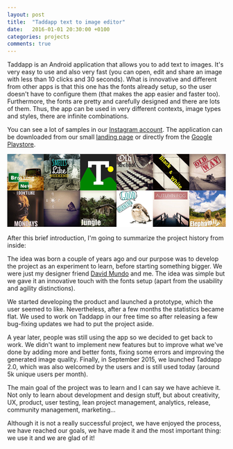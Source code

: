 ```yaml
---
layout: post
title:  "Taddapp text to image editor"
date:   2016-01-01 20:30:00 +0100
categories: projects
comments: true
---
```


Taddapp is an Android application that allows you to add text to images.
It's very easy to use and also very fast
(you can open, edit and share an image
with less than 10 clicks and 30 seconds).
What is innovative and different from other apps is that this one
has the fonts already setup,
so the user doesn't have to configure them
(that makes the app easier and faster too).
Furthermore, the fonts are pretty and carefully designed and
there are lots of them.
Thus, the app can be used in very different contexts,
image types and styles, there are infinite combinations.

You can see a lot of samples in our
[Instagram account](https://www.instagram.com/taddapp/).
The application can be downloaded from our small
[landing page](http://taddapp.com)
or directly from the
[Google Playstore](https://play.google.com/store/apps/details?id=com.taddapp).

![Taddapp examples](/assets/images/taddapp_examples.jpg)

After this brief introduction,
I'm going to summarize the project history from inside:

The idea was born a couple of years ago and our purpose was to
develop the project as an experiment to learn,
before starting something bigger.
We were just my designer friend
[David Mundo](https://www.linkedin.com/in/davidmundo)
and me.
The idea was simple but we gave it an innovative
touch with the fonts setup
(apart from the usability and agility distinctions).

We started developing the product and
launched a prototype,
which the user seemed to like.
Nevertheless, after a few months the statistics became flat.
We used to work on Taddapp in our free time so
after releasing a few bug-fixing updates we had to
put the project aside.

A year later, people was still using the app
so we decided to get back to work.
We didn't want to implement new features
but to improve what we've done
by adding more and better fonts, fixing some errors
and improving the generated image quality.
Finally, in September 2015, we launched Taddapp 2.0,
which was also welcomed by the users
and is still used today
(around 5k unique users per month).

The main goal of the project was to learn and
I can say we have achieve it.
Not only to learn about development and design stuff,
but about creativity, UX, product, user testing,
lean project management, analytics, release,
community management, marketing...

Although it is not a really successful project,
we have enjoyed the process, we have reached our goals, we have made it and
the most important thing: we use it and we are glad of it!
